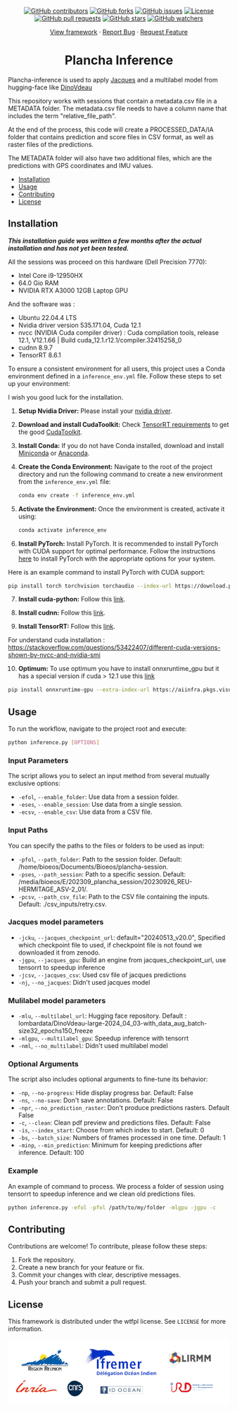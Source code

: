 <p align="center">
  <a href="https://github.com/SeatizenDOI/plancha-inference/graphs/contributors"><img src="https://img.shields.io/github/contributors/SeatizenDOI/plancha-inference" alt="GitHub contributors"></a>
  <a href="https://github.com/SeatizenDOI/plancha-inference/network/members"><img src="https://img.shields.io/github/forks/SeatizenDOI/plancha-inference" alt="GitHub forks"></a>
  <a href="https://github.com/SeatizenDOI/plancha-inference/issues"><img src="https://img.shields.io/github/issues/SeatizenDOI/plancha-inference" alt="GitHub issues"></a>
  <a href="https://github.com/SeatizenDOI/plancha-inference/blob/master/LICENSE"><img src="https://img.shields.io/github/license/SeatizenDOI/plancha-inference" alt="License"></a>
  <a href="https://github.com/SeatizenDOI/plancha-inference/pulls"><img src="https://img.shields.io/github/issues-pr/SeatizenDOI/plancha-inference" alt="GitHub pull requests"></a>
  <a href="https://github.com/SeatizenDOI/plancha-inference/stargazers"><img src="https://img.shields.io/github/stars/SeatizenDOI/plancha-inference" alt="GitHub stars"></a>
  <a href="https://github.com/SeatizenDOI/plancha-inference/watchers"><img src="https://img.shields.io/github/watchers/SeatizenDOI/plancha-inference" alt="GitHub watchers"></a>
</p>
<div align="center">
  <a href="https://github.com/SeatizenDOI/plancha-inference">View framework</a>
  ·
  <a href="https://github.com/SeatizenDOI/plancha-inference/issues">Report Bug</a>
  ·
  <a href="https://github.com/SeatizenDOI/plancha-inference/issues">Request Feature</a>
</div>

<div align="center">

# Plancha Inference

</div>

Plancha-inference is used to apply [Jacques](https://github.com/IRDG2OI/jacques) and a multilabel model from hugging-face like [DinoVdeau](https://github.com/SeatizenDOI/DinoVdeau)

This repository works with sessions that contain a metadata.csv file in a METADATA folder. The metadata.csv file needs to have a column name that includes the term "relative_file_path".

At the end of the process, this code will create a PROCESSED_DATA/IA folder that contains prediction and score files in CSV format, as well as raster files of the predictions.

The METADATA folder will also have two additional files, which are the predictions with GPS coordinates and IMU values.


* [Installation](#installation)
* [Usage](#usage)
* [Contributing](#contributing)
* [License](#license)


## Installation

***This installation guide was written a few months after the actual installation and has not yet been tested.***

All the sessions was proceed on this hardware (Dell Precision 7770):

- Intel Core i9-12950HX
- 64.0 Gio RAM
- NVIDIA RTX A3000 12GB Laptop GPU

And the software was :

- Ubuntu 22.04.4 LTS
- Nvidia driver version 535.171.04, Cuda 12.1
- nvcc (NVIDIA Cuda compiler driver) : Cuda compilation tools, release 12.1, V12.1.66 | Build cuda_12.1.r12.1/compiler.32415258_0
- cudnn 8.9.7
- TensorRT 8.6.1


To ensure a consistent environment for all users, this project uses a Conda environment defined in a `inference_env.yml` file. Follow these steps to set up your environment:

I wish you good luck for the installation.

1. **Setup Nvidia Driver:** Please install your [nvidia driver](https://www.nvidia.com/fr-fr/drivers/unix/).

2. **Download and install CudaToolkit:** Check [TensorRT requirements](https://docs.nvidia.com/deeplearning/tensorrt/install-guide/index.html) to get the good [CudaToolkit](https://developer.nvidia.com/cuda-toolkit).

3. **Install Conda:** If you do not have Conda installed, download and install [Miniconda](https://docs.conda.io/en/latest/miniconda.html) or [Anaconda](https://www.anaconda.com/products/distribution).

4. **Create the Conda Environment:** Navigate to the root of the project directory and run the following command to create a new environment from the `inference_env.yml` file:
   ```bash
   conda env create -f inference_env.yml
   ```

5. **Activate the Environment:** Once the environment is created, activate it using:
   ```bash
   conda activate inference_env
   ```

6. **Install PyTorch:** Install PyTorch. It is recommended to install PyTorch with CUDA support for optimal performance. Follow the instructions [here](https://pytorch.org/get-started/locally/) to install PyTorch with the appropriate options for your system.

Here is an example command to install PyTorch with CUDA support:
```bash
pip install torch torchvision torchaudio --index-url https://download.pytorch.org/whl/cu118
```

7. **Install cuda-python:** Follow this [link](https://nvidia.github.io/cuda-python/install.html).

8. **Install cudnn:** Follow this [link](https://developer.nvidia.com/cudnn).

9. **Install TensorRT:** Follow this [link](https://developer.nvidia.com/tensorrt/download).

For understand cuda installation : https://stackoverflow.com/questions/53422407/different-cuda-versions-shown-by-nvcc-and-nvidia-smi

10. **Optimum:** To use optimum you have to install onnxruntime_gpu but it has a special version if cuda > 12.1 use this [link](https://onnxruntime.ai/docs/install/)
```bash
pip install onnxruntime-gpu --extra-index-url https://aiinfra.pkgs.visualstudio.com/PublicPackages/_packaging/onnxruntime-cuda-12/pypi/simple/ 
```


## Usage

To run the workflow, navigate to the project root and execute:

```bash
python inference.py [OPTIONS]
```

### Input Parameters

The script allows you to select an input method from several mutually exclusive options:

* `-efol`, `--enable_folder`: Use data from a session folder.
* `-eses`, `--enable_session`: Use data from a single session.
* `-ecsv`, `--enable_csv`: Use data from a CSV file.

### Input Paths

You can specify the paths to the files or folders to be used as input:

* `-pfol`, `--path_folder`: Path to the session folder. Default: /home/bioeos/Documents/Bioeos/plancha-session.
* `-pses`, `--path_session`: Path to a specific session. Default: /media/bioeos/E/202309_plancha_session/20230926_REU-HERMITAGE_ASV-2_01/.
* `-pcsv`, `--path_csv_file`: Path to the CSV file containing the inputs. Default: ./csv_inputs/retry.csv.

### Jacques model parameters

* `-jcku`, `--jacques_checkpoint_url`: default="20240513_v20.0", Specified which checkpoint file to used, if checkpoint file is not found we downloaded it from zenodo. 
* `-jgpu`, `--jacques_gpu`: Build an engine from jacques_checkpoint_url, use tensorrt to speedup inference
* `-jcsv`, `--jacques_csv`: Used csv file of jacques predictions
* `-nj`, `--no_jacques`: Didn't used jacques model

### Mulilabel model parameters

* `-mlu`, `--multilabel_url`: Hugging face repository. Default : lombardata/DinoVdeau-large-2024_04_03-with_data_aug_batch-size32_epochs150_freeze
* `-mlgpu`, `--multilabel_gpu`: Speedup inference with tensorrt
* `-nml`, `--no_multilabel`: Didn't used multilabel model


### Optional Arguments

The script also includes optional arguments to fine-tune its behavior:

* `-np`, `--no-progress`: Hide display progress bar. Default: False
* `-ns`, `--no-save`: Don't save annotations. Default: False
* `-npr`, `--no_prediction_raster`: Don't produce predictions rasters. Default False
* `-c`, `--clean`: Clean pdf preview and predictions files. Default: False
* `-is`, `--index_start`: Choose from which index to start. Default: 0
* `-bs`, `--batch_size`: Numbers of frames processed in one time. Default: 1
* `-minp`, `--min_prediction`: Minimum for keeping predictions after inference. Default: 100

### Example 

An example of command to process. We process a folder of session using tensorrt to speedup inference and we clean old predictions files.
```bash
python inference.py -efol -pfol /path/to/my/folder -mlgpu -jgpu -c
```

## Contributing

Contributions are welcome! To contribute, please follow these steps:

1. Fork the repository.
2. Create a new branch for your feature or fix.
3. Commit your changes with clear, descriptive messages.
4. Push your branch and submit a pull request.

## License

This framework is distributed under the wtfpl license. See `LICENSE` for more information.

<div align="center">
  <img src="https://github.com/SeatizenDOI/.github/blob/main/images/logo_partenaire.png?raw=True" alt="Partenaire logo" width="700">
</div>